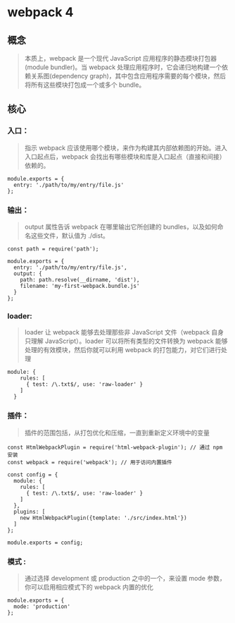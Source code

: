 # webpack 4
## 概念
> 本质上，webpack 是一个现代 JavaScript 应用程序的静态模块打包器(module bundler)。当 webpack 处理应用程序时，它会递归地构建一个依赖关系图(dependency graph)，其中包含应用程序需要的每个模块，然后将所有这些模块打包成一个或多个 bundle。
## 核心
### 入口：
> 指示 webpack 应该使用哪个模块，来作为构建其内部依赖图的开始。进入入口起点后，webpack 会找出有哪些模块和库是入口起点（直接和间接）依赖的。
```
module.exports = {
  entry: './path/to/my/entry/file.js'
};
```
### 输出：
>output 属性告诉 webpack 在哪里输出它所创建的 bundles，以及如何命名这些文件，默认值为 ./dist。
```
const path = require('path');

module.exports = {
  entry: './path/to/my/entry/file.js',
  output: {
    path: path.resolve(__dirname, 'dist'),
    filename: 'my-first-webpack.bundle.js'
  }
};
```
### loader:
>loader 让 webpack 能够去处理那些非 JavaScript 文件（webpack 自身只理解 JavaScript）。loader 可以将所有类型的文件转换为 webpack 能够处理的有效模块，然后你就可以利用 webpack 的打包能力，对它们进行处理
```
module: {
    rules: [
      { test: /\.txt$/, use: 'raw-loader' }
    ]
  }
```
### 插件：
>插件的范围包括，从打包优化和压缩，一直到重新定义环境中的变量
```
const HtmlWebpackPlugin = require('html-webpack-plugin'); // 通过 npm 安装
const webpack = require('webpack'); // 用于访问内置插件

const config = {
  module: {
    rules: [
      { test: /\.txt$/, use: 'raw-loader' }
    ]
  },
  plugins: [
    new HtmlWebpackPlugin({template: './src/index.html'})
  ]
};

module.exports = config;
```
### 模式 :
>通过选择 development 或 production 之中的一个，来设置 mode 参数，你可以启用相应模式下的 webpack 内置的优化
```
module.exports = {
  mode: 'production'
};
```